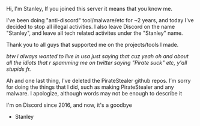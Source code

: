 Hi, I'm Stanley,
If you joined this server it means that you know me. 

I've been doing "anti-discord" tool/malware/etc for ~2 years, and today I've decided to stop all illegal activities.
I also leave Discord on the name "Stanley", and leave all tech related activites under the "Stanley" name. 

Thank you to all guys that supported me on the projects/tools I made.

*btw i always wanted to live in usa just saying that cuz yeah oh and about all the idiots that r spamming me on twitter saying "Pirate suck" etc, y'all stupids fr.*

Ah and one last thing, I've deleted the PirateStealer github repos. I’m sorry for doing the things that I did, such as making PirateStealer and any malware. I apologize, although words may not be enough to describe it

I'm on Discord since 2016, and now, it's a goodbye
- Stanley
